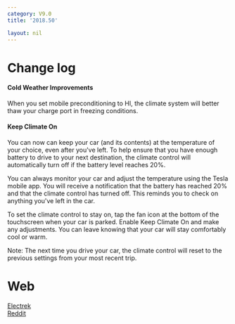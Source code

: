 ```yaml
---
category: V9.0
title: '2018.50'

layout: nil
---
```


# Change log
 
#### Cold Weather Improvements
When you set mobile preconditioning to HI, the climate system will better thaw your charge port in freezing conditions. 

#### Keep Climate On
You can now can keep your car (and its contents) at the temperature of your choice, even after you've left. To help ensure that you have enough battery to drive to your next destination, the climate control will automatically turn off if the battery level reaches 20%. 

You can always monitor your car and adjust the temperature using the Tesla mobile app. You will receive a notification that the battery has reached 20% and that the climate control has turned off. This reminds you to check on anything you've left in the car. 

To set the climate control to stay on, tap the fan icon at the bottom of the touchscreen when your car is parked. Enable Keep Climate On and make any adjustments. You can leave knowing that your car will stay comfortably cool or warm.

Note: The next time you drive your car, the climate control will reset to the previous settings from your most recent trip.

# Web

<a href="https://electrek.co/2018/12/18/tesla-software-update-winter-video-game-mars/">Electrek</a><br>
<a href="https://www.reddit.com/r/teslamotors/comments/a9vocm/201850_7e49f8a_release_notes_cold_weather/">Reddit</a>

